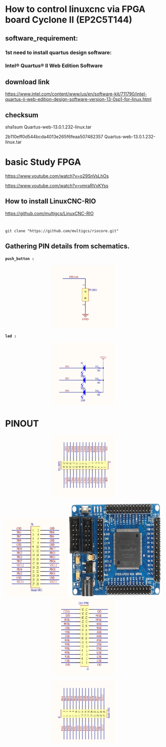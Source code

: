 # How to control linuxcnc via FPGA board Cyclone II (EP2C5T144)

## software_requirement:

### 1st need to install quartus design software:

### Intel® Quartus® II Web Edition Software


## download link

https://www.intel.com/content/www/us/en/software-kit/711790/intel-quartus-ii-web-edition-design-software-version-13-0sp1-for-linux.html


## checksum

sha1sum Quartus-web-13.0.1.232-linux.tar

2b110eff0d544bcda4013e265f6feaa507482357  Quartus-web-13.0.1.232-linux.tar


# basic Study FPGA

https://www.youtube.com/watch?v=o29SnVsLhOs

https://www.youtube.com/watch?v=vmraRVxKYss



## How to install LinuxCNC-RIO

https://github.com/multigcs/LinuxCNC-RIO



#
```
git clone "https://github.com/multigcs/riocore.git"
```






## Gathering PIN details from schematics.

**`push_button :`**

<p align="center">
  <img width="200" height="200" src="png/EP2C5T144/push_button.png">
</p>


**`led :`**

<p align="center">
  <img width="200" height="200" src="png/EP2C5T144/led.png">
</p>



# PINOUT



<p align="center">
  <img src="png/EP2C5T144/T.png" width="200" height="200">
</p>

<p align="center">
  <img src="png/EP2C5T144/L.png" width="200" height="250">
  <img src="png/EP2C5T144/EP2C5T144.jpg" width="300" height="300">
  <img src="png/EP2C5T144/R.png" width="200" height="250">
</p>

<p align="center">
  <img src="png/EP2C5T144/D.png" width="200" height="200">
</p>











